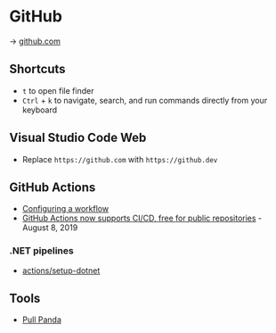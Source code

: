 # GitHub

→ [github.com](https://github.com/)

## Shortcuts

* `t` to open file finder
* `Ctrl` + `k` to navigate, search, and run commands directly from your keyboard 

## Visual Studio Code Web

* Replace `https://github.com` with `https://github.dev`

## GitHub Actions

* [Configuring a workflow](https://help.github.com/en/articles/configuring-a-workflow)
* [GitHub Actions now supports CI/CD, free for public repositories](https://github.blog/2019-08-08-github-actions-now-supports-ci-cd/) - August 8, 2019

### .NET pipelines

* [actions/setup-dotnet](https://github.com/actions/setup-dotnet)

## Tools

* [Pull Panda](https://pullpanda.com/)

